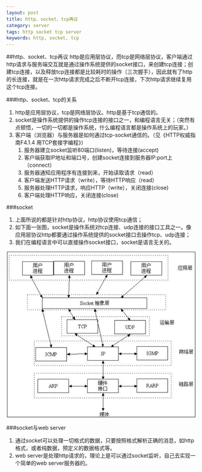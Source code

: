 ```yaml
---
layout: post
title: http、socket、tcp再议
category: server
tags: http socket tcp server
keywords: http, socket, tcp
---
```


##http、socket、tcp再议
http是应用层协议，而tcp是网络层协议，客户端通过http请求与服务端交互就是通过操作系统提供的socket接口，来创建tcp连接；创建tcp连接，以及释放tcp连接都是比较耗时的操作（三次握手），因此就有了http的长连接，就是在一次http请求完成之后不断开tcp连接，下次http请求继续复用这个tcp连接。

<!--break--> 

###http、socket、tcp的关系
1. http是应用层协议，tcp是网络层协议。http是基于tcp通信的。
2. socket是操作系统提供的操作tcp连接的接口之一，和编程语言无关；（突然有点顿悟，一切的一切都是操作系统，什么编程语言都是操作系统上的玩家。）
3. 客户端（浏览器）与服务器是如何通过tcp-socket通信的。（见《HTTP权威指南F4.1.4 用TCP套接字编程》）
	1. 服务器建立socket监听80端口(listen)，等待连接(accept)
	2. 客户端获取IP地址和端口号，创建socket连接到服务器IP:port上（connect）
	3. 服务器通知应用程序有连接到来，开始读取请求（read）
	4. 客户端发送HTTP请求（write），等待HTTP响应（read）
	5. 服务器处理HTTP请求，响应HTTP（write），关闭连接(close)
	6. 客户端处理HTTP响应，关闭连接(close)

###socket
1. 上面所说的都是针对http协议，http协议使用tcp通信；
2. 如下面一张图，socket是操作系统对tcp连接、udp连接的接口工具之一。像应用层协议http都要通过操作系统提供的socket接口去操作tcp、udp连接；
3. 我们在编程语言中可以直接操作socket接口，socket是语言无关的。
<img src="/collections/socket.gif">

###socket与web server
1. 通过socket可以处理一切格式的数据，只要按照格式解析正确的消息，如http格式，或者纯数据，预定义的数据格式等。
2. web server是处理http请求的，理论上是可以通过socket监听，自己去实现一个简单的web server服务器的。

